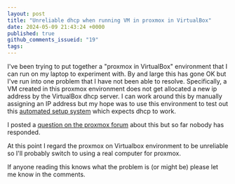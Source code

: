 ```yaml
---
layout: post
title: "Unreliable dhcp when running VM in proxmox in VirtualBox"
date: 2024-05-09 21:43:24 +0000
published: true
github_comments_issueid: "19"
tags:
---
```


I've been trying to put together a "proxmox in VirtualBox" environment that I can run on my laptop to experiment with.   By and large this has gone OK but I've run into one problem that I have not been able to resolve.   Specifically, a VM created in this proxmox environment does not get allocated a new ip address by the VirtualBox dhcp server.   I can work around this by manually assigning an IP address but my hope was to use this environment to test out this [automated setup system](https://github.com/dmbrownlee/demo-proxmox-terraform) which expects dhcp to work.

I posted a [question on the proxmox forum](https://forum.proxmox.com/threads/dhcp-fails-in-linuxmint-vm-in-proxmox-in-virtualbox-on-ubuntu-22-04.146680/) about this but so far nobody has responded.

At this point I regard the proxmox on Virtualbox environment to be unreliable so I'll probably switch to using a real computer for proxmox.

If anyone reading this knows what the problem is (or might be) please let me know in the comments.




